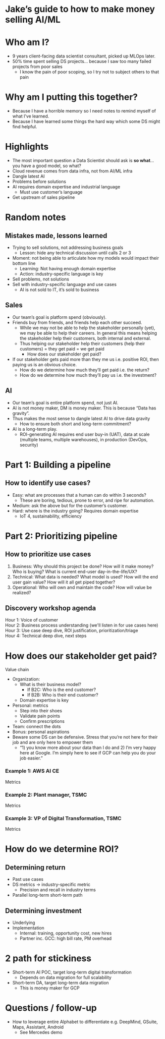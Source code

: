 # Jake’s guide to how to make money selling AI/ML

# Who am I?
- 9 years client-facing data scientist consultant, picked up MLOps later.
- 50% time spent selling DS projects… because I saw too many failed projects from poor sales
    - I know the pain of poor scoping, so I try not to subject others to that pain

# Why am I putting this together?
- Because I have a horrible memory so I need notes to remind myself of what I've learned.
- Because I have learned some things the hard way which some DS might find helpful.

# Highlights
- The most important question a Data Scientist should ask is **so what**... you have a good model, so what?
- Cloud revenue comes from data infra, not from AI/ML infra
- Dangle latest AI
- Problems before solutions
- AI requires domain expertise and industrial language
    - Must use customer’s language
- Get upstream of sales pipeline

# Random notes
## Mistakes made, lessons learned
- Trying to sell solutions, not addressing business goals
    - Lesson: hide any technical discussion until calls 2 or 3
- Moment: not being able to articulate how my models would impact their bottom line
    - Learning: Not having enough domain expertise
    - Action: industry-specific language is key
- Sell problems, not solutions
- Sell with industry-specific language and use cases
    - AI is not sold to IT, it’s sold to business

## Sales
- Our team’s goal is platform spend (obviously).
- Friends buy from friends, and friends help each other succeed.
    - While we may not be able to help the stakeholder personally (yet), we may be able to help their careers. In general this means helping the stakeholder help their customers, both internal and external.
    - Thus helping our stakeholder help their customers (help their customers) = they get paid = we get paid
        - How does our stakeholder get paid?
- If our stakeholder gets paid more than they me us i.e. positive ROI, then paying us is an obvious choice.
    - How do we determine how much they’ll get paid i.e. the return?
    - How do we determine how much they’ll pay us i.e. the investment?

## AI
- Our team’s goal is entire platform spend, not just AI.
- AI is not money maker, DM is money maker. This is because “Data has gravity”.
- Thus makes the most sense to dangle latest AI to drive data gravity
    - How to ensure both short and long-term commitment?
- AI is a long-term play.
    - ROI-generating AI requires end user buy-in (UAT), data at scale (multiple teams, multiple warehouses), in production (DevOps, security)

# Part 1: Building a pipeline
## How to identify use cases?
- Easy: what are processes that a human can do within 3 seconds?
    - These are boring, tedious, prone to error, and ripe for automation.
- Medium: ask the above but for the customer’s customer.
- Hard: where is the industry going? Requires domain expertise
    - IoT 4, sustainability, efficiency

# Part 2: Prioritizing pipeline
## How to prioritize use cases
1. Business: Why should this project be done? How will it make money? Who is buying? What is current end-user day-in-the-life/UX?
2. Technical: What data is needed? What model is used? How will the end user gain value? How will it all get piped together?
3. Operational: Who will own and maintain the code? How will value be realized?

## Discovery workshop agenda
Hour 1: Voice of customer  
Hour 2: Business process understanding (we'll listen in for use cases here)  
Hour 3: Use case deep dive, ROI justification, prioritization/triage  
Hour 4: Technical deep dive, next steps  

# How does our stakeholder get paid?
Value chain
- Organization:
    - What is their business model?
        - If B2C: Who is the end customer?
        - If B2B: Who is their end customer?
    - Domain expertise is key
- Personal: metrics
    - Step into their shoes
    - Validate pain points
    - Confirm prescriptions
- Team: connect the dots
- Bonus: personal aspirations
- Beware some DS can be defensive. Stress that you’re not here for their job and are only here to empower them
    - “1) you know more about your data than I do and 2) I’m very happy here at Google. I’m simply here to see if GCP can help you do your job easier.”

### Example 1: AWS AI CE
Metrics

### Example 2: Plant manager, TSMC
Metrics

### Example 3: VP of Digital Transformation, TSMC
Metrics

# How do we determine ROI?
## Determining return
- Past use cases
- DS metrics → industry-specific metric
    - Precision and recall in industry terms
- Parallel long-term short-term path

## Determining investment
- Underlying
- Implementation
    - Internal: training, opportunity cost, new hires
    - Partner inc. GCC: high bill rate, PM overhead

# 2 path for stickiness
- Short-term AI POC, target long-term digital transformation
    - Depends on data migration for full scalability
- Short-term DA, target long-term data migration
    - This is money maker for GCP


# Questions / follow-up
- How to leverage entire Alphabet to differentiate e.g. DeepMind, GSuite, Maps, Assistant, Android
    - See Mercedes demo
